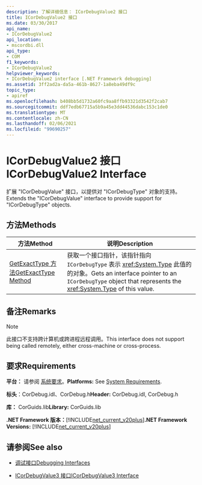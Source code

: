 ```yaml
---
description: 了解详细信息： ICorDebugValue2 接口
title: ICorDebugValue2 接口
ms.date: 03/30/2017
api_name:
- ICorDebugValue2
api_location:
- mscordbi.dll
api_type:
- COM
f1_keywords:
- ICorDebugValue2
helpviewer_keywords:
- ICorDebugValue2 interface [.NET Framework debugging]
ms.assetid: 3ff2ad2a-da5a-461b-8627-1a8eba49df9c
topic_type:
- apiref
ms.openlocfilehash: b408bb5d1732a60fc9aa8ffb93321d3542f2cab7
ms.sourcegitcommit: ddf7edb67715a5b9a45e3dd44536dabc153c1de0
ms.translationtype: MT
ms.contentlocale: zh-CN
ms.lasthandoff: 02/06/2021
ms.locfileid: "99690257"
---
```

# <a name="icordebugvalue2-interface"></a><span data-ttu-id="5bcc7-103">ICorDebugValue2 接口</span><span class="sxs-lookup"><span data-stu-id="5bcc7-103">ICorDebugValue2 Interface</span></span>

<span data-ttu-id="5bcc7-104">扩展 "ICorDebugValue" 接口，以提供对 "ICorDebugType" 对象的支持。</span><span class="sxs-lookup"><span data-stu-id="5bcc7-104">Extends the "ICorDebugValue" interface to provide support for "ICorDebugType" objects.</span></span>  
  
## <a name="methods"></a><span data-ttu-id="5bcc7-105">方法</span><span class="sxs-lookup"><span data-stu-id="5bcc7-105">Methods</span></span>  
  
|<span data-ttu-id="5bcc7-106">方法</span><span class="sxs-lookup"><span data-stu-id="5bcc7-106">Method</span></span>|<span data-ttu-id="5bcc7-107">说明</span><span class="sxs-lookup"><span data-stu-id="5bcc7-107">Description</span></span>|  
|------------|-----------------|  
|[<span data-ttu-id="5bcc7-108">GetExactType 方法</span><span class="sxs-lookup"><span data-stu-id="5bcc7-108">GetExactType Method</span></span>](icordebugvalue2-getexacttype-method.md)|<span data-ttu-id="5bcc7-109">获取一个接口指针，该指针指向 `ICorDebugType` 表示 <xref:System.Type> 此值的的对象。</span><span class="sxs-lookup"><span data-stu-id="5bcc7-109">Gets an interface pointer to an `ICorDebugType` object that represents the <xref:System.Type> of this value.</span></span>|  
  
## <a name="remarks"></a><span data-ttu-id="5bcc7-110">备注</span><span class="sxs-lookup"><span data-stu-id="5bcc7-110">Remarks</span></span>  
  
> [!NOTE]
> <span data-ttu-id="5bcc7-111">此接口不支持跨计算机或跨进程远程调用。</span><span class="sxs-lookup"><span data-stu-id="5bcc7-111">This interface does not support being called remotely, either cross-machine or cross-process.</span></span>  
  
## <a name="requirements"></a><span data-ttu-id="5bcc7-112">要求</span><span class="sxs-lookup"><span data-stu-id="5bcc7-112">Requirements</span></span>  

 <span data-ttu-id="5bcc7-113">**平台：** 请参阅 [系统要求](../../get-started/system-requirements.md)。</span><span class="sxs-lookup"><span data-stu-id="5bcc7-113">**Platforms:** See [System Requirements](../../get-started/system-requirements.md).</span></span>  
  
 <span data-ttu-id="5bcc7-114">**标头**：CorDebug.idl、CorDebug.h</span><span class="sxs-lookup"><span data-stu-id="5bcc7-114">**Header:** CorDebug.idl, CorDebug.h</span></span>  
  
 <span data-ttu-id="5bcc7-115">**库：** CorGuids.lib</span><span class="sxs-lookup"><span data-stu-id="5bcc7-115">**Library:** CorGuids.lib</span></span>  
  
 <span data-ttu-id="5bcc7-116">**.NET Framework 版本：**[!INCLUDE[net_current_v20plus](../../../../includes/net-current-v20plus-md.md)]</span><span class="sxs-lookup"><span data-stu-id="5bcc7-116">**.NET Framework Versions:** [!INCLUDE[net_current_v20plus](../../../../includes/net-current-v20plus-md.md)]</span></span>  
  
## <a name="see-also"></a><span data-ttu-id="5bcc7-117">请参阅</span><span class="sxs-lookup"><span data-stu-id="5bcc7-117">See also</span></span>

- [<span data-ttu-id="5bcc7-118">调试接口</span><span class="sxs-lookup"><span data-stu-id="5bcc7-118">Debugging Interfaces</span></span>](debugging-interfaces.md)

- [<span data-ttu-id="5bcc7-119">ICorDebugValue3 接口</span><span class="sxs-lookup"><span data-stu-id="5bcc7-119">ICorDebugValue3 Interface</span></span>](icordebugvalue3-interface.md)
